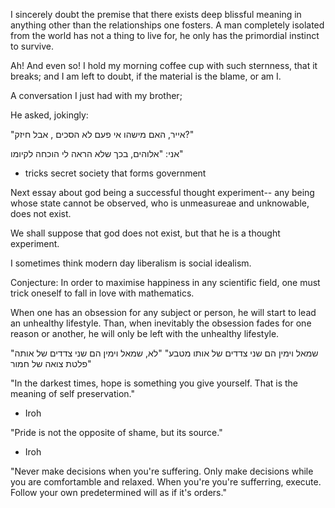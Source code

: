 

I sincerely doubt the premise that there exists deep blissful meaning in anything other than the relationships one fosters. A man completely isolated from the world has not a thing to live for, he only has the primordial instinct to survive.


Ah! And even so! I hold my morning coffee cup with such sternness, that it breaks; and I am left to doubt, if the material is the blame, or am I.

A conversation I just had with my brother;

He asked, jokingly:


"אייר, האם מישהו אי פעם לא הסכים , אבל חיזק?"

אני: "אלוהים, בכך שלא הראה לי הוכחה לקיומו"



- tricks secret society that forms government

Next essay about god being a successful thought experiment-- any being whose state cannot be observed, who is unmeasureae and unknowable, does not exist.

We shall suppose that god does not exist, but that he is a thought experiment.


I sometimes think modern day liberalism is social idealism.

Conjecture: In order to maximise happiness in any scientific field, one must trick oneself to fall in love with mathematics.

When one has an obsession for any subject or person, he will start to lead an unhealthy lifestyle. Than, when inevitably the obsession fades for one reason or another, he will only be left with the unhealthy lifestyle.




"שמאל וימין הם שני צדדים של אותו מטבע"
"לא, שמאל וימין הם שני צדדים של אותה פלטת צואה של חמור"


"In the darkest times, hope is something you give yourself. That is the meaning of self preservation."
- Iroh

"Pride is not the opposite of shame, but its source."
- Iroh

"Never make decisions when you're suffering. Only make decisions while you are comfortamble and relaxed. When you're you're sufferring, execute. Follow your own predetermined will as if it's orders."
